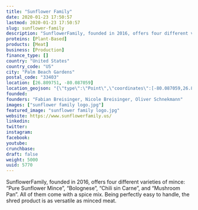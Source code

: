 ```yaml
---
title: "Sunflower Family"
date: 2020-01-23 17:50:57
lastmod: 2020-01-23 17:50:57
slug: sunflower-family
description: "SunflowerFamily, founded in 2016, offers four different varieties of mince: “Pure Sunflower Mince”, “Bolognese”, “Chili sin Carne”, and “Mushroom Pan”. All of them come with a spice mix. Being perfectly easy to handle, the shred product is as versatile as minced meat."
proteins: [Plant-Based]
products: [Meat]
business: [Production]
finance_type: []
country: "United States"
country_code: "US"
city: "Palm Beach Gardens"
postal_code: "33403"
location: [26.809751, -80.087059]
location_geojson: "{\"type\":\"Point\",\"coordinates\":[-80.087059,26.809751]}"
founded: 
founders: "Fabian Breisinger, Nicole Breisinger, Oliver Schnekmann"
images: ["sunflower family logo.jpg"]
featured_image: "sunflower family logo.jpg"
website: https://www.sunflowerfamily.us/
linkedin: 
twitter: 
instagram: 
facebook: 
youtube: 
crunchbase: 
draft: false
weight: 5000
uuid: 5770
---
```

SunflowerFamily, founded in 2016, offers four different varieties of mince: “Pure Sunflower Mince”, “Bolognese”, “Chili sin Carne”, and “Mushroom Pan”. All of them come with a spice mix. Being perfectly easy to handle, the shred product is as versatile as minced meat.
